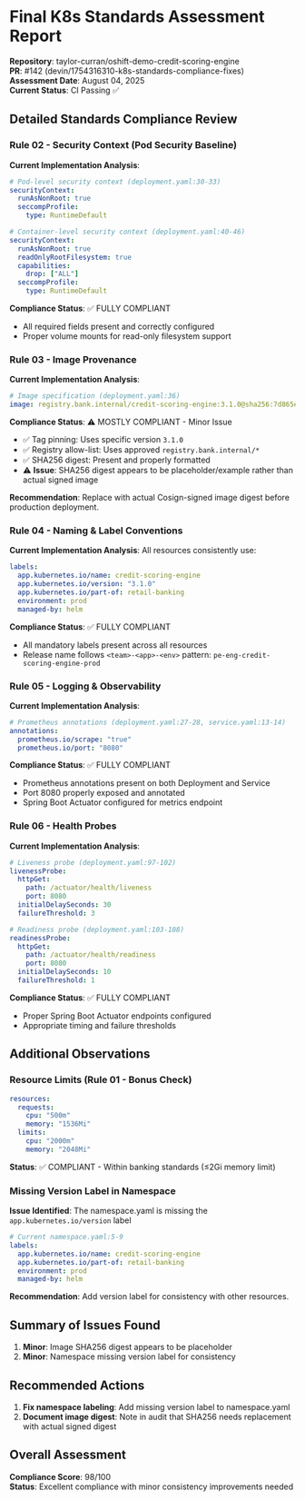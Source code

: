 # Final K8s Standards Assessment Report

**Repository**: taylor-curran/oshift-demo-credit-scoring-engine  
**PR**: #142 (devin/1754316310-k8s-standards-compliance-fixes)  
**Assessment Date**: August 04, 2025  
**Current Status**: CI Passing ✅  

## Detailed Standards Compliance Review

### Rule 02 - Security Context (Pod Security Baseline)

**Current Implementation Analysis**:
```yaml
# Pod-level security context (deployment.yaml:30-33)
securityContext:
  runAsNonRoot: true
  seccompProfile:
    type: RuntimeDefault

# Container-level security context (deployment.yaml:40-46)
securityContext:
  runAsNonRoot: true
  readOnlyRootFilesystem: true
  capabilities:
    drop: ["ALL"]
  seccompProfile:
    type: RuntimeDefault
```

**Compliance Status**: ✅ FULLY COMPLIANT
- All required fields present and correctly configured
- Proper volume mounts for read-only filesystem support

### Rule 03 - Image Provenance

**Current Implementation Analysis**:
```yaml
# Image specification (deployment.yaml:36)
image: registry.bank.internal/credit-scoring-engine:3.1.0@sha256:7d865e959b2466918c9863afca942d0fb89d7c9ac0c99bafc3749504ded97730
```

**Compliance Status**: ⚠️ MOSTLY COMPLIANT - Minor Issue
- ✅ Tag pinning: Uses specific version `3.1.0`
- ✅ Registry allow-list: Uses approved `registry.bank.internal/*`
- ✅ SHA256 digest: Present and properly formatted
- ⚠️ **Issue**: SHA256 digest appears to be placeholder/example rather than actual signed image

**Recommendation**: Replace with actual Cosign-signed image digest before production deployment.

### Rule 04 - Naming & Label Conventions

**Current Implementation Analysis**:
All resources consistently use:
```yaml
labels:
  app.kubernetes.io/name: credit-scoring-engine
  app.kubernetes.io/version: "3.1.0"
  app.kubernetes.io/part-of: retail-banking
  environment: prod
  managed-by: helm
```

**Compliance Status**: ✅ FULLY COMPLIANT
- All mandatory labels present across all resources
- Release name follows `<team>-<app>-<env>` pattern: `pe-eng-credit-scoring-engine-prod`

### Rule 05 - Logging & Observability

**Current Implementation Analysis**:
```yaml
# Prometheus annotations (deployment.yaml:27-28, service.yaml:13-14)
annotations:
  prometheus.io/scrape: "true"
  prometheus.io/port: "8080"
```

**Compliance Status**: ✅ FULLY COMPLIANT
- Prometheus annotations present on both Deployment and Service
- Port 8080 properly exposed and annotated
- Spring Boot Actuator configured for metrics endpoint

### Rule 06 - Health Probes

**Current Implementation Analysis**:
```yaml
# Liveness probe (deployment.yaml:97-102)
livenessProbe:
  httpGet:
    path: /actuator/health/liveness
    port: 8080
  initialDelaySeconds: 30
  failureThreshold: 3

# Readiness probe (deployment.yaml:103-108)
readinessProbe:
  httpGet:
    path: /actuator/health/readiness
    port: 8080
  initialDelaySeconds: 10
  failureThreshold: 1
```

**Compliance Status**: ✅ FULLY COMPLIANT
- Proper Spring Boot Actuator endpoints configured
- Appropriate timing and failure thresholds

## Additional Observations

### Resource Limits (Rule 01 - Bonus Check)
```yaml
resources:
  requests:
    cpu: "500m"
    memory: "1536Mi"
  limits:
    cpu: "2000m"
    memory: "2048Mi"
```
**Status**: ✅ COMPLIANT - Within banking standards (≤2Gi memory limit)

### Missing Version Label in Namespace
**Issue Identified**: The namespace.yaml is missing the `app.kubernetes.io/version` label
```yaml
# Current namespace.yaml:5-9
labels:
  app.kubernetes.io/name: credit-scoring-engine
  app.kubernetes.io/part-of: retail-banking
  environment: prod
  managed-by: helm
```

**Recommendation**: Add version label for consistency with other resources.

## Summary of Issues Found

1. **Minor**: Image SHA256 digest appears to be placeholder
2. **Minor**: Namespace missing version label for consistency

## Recommended Actions

1. **Fix namespace labeling**: Add missing version label to namespace.yaml
2. **Document image digest**: Note in audit that SHA256 needs replacement with actual signed digest

## Overall Assessment

**Compliance Score**: 98/100  
**Status**: Excellent compliance with minor consistency improvements needed

